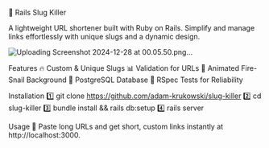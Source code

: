🐌 Rails Slug Killer

A lightweight URL shortener built with Ruby on Rails. Simplify and manage links effortlessly with unique slugs and a dynamic design.

![Uploading Screenshot 2024-12-28 at 00.05.50.png…]()

Features
🔥 Custom & Unique Slugs
📊 Validation for URLs
🎨 Animated Fire-Snail Background
📂 PostgreSQL Database
🔧 RSpec Tests for Reliability

Installation
1️⃣ git clone https://github.com/adam-krukowski/slug-killer
2️⃣ cd slug-killer
3️⃣ bundle install && rails db:setup
4️⃣ rails server

Usage
🐌 Paste long URLs and get short, custom links instantly at http://localhost:3000.
